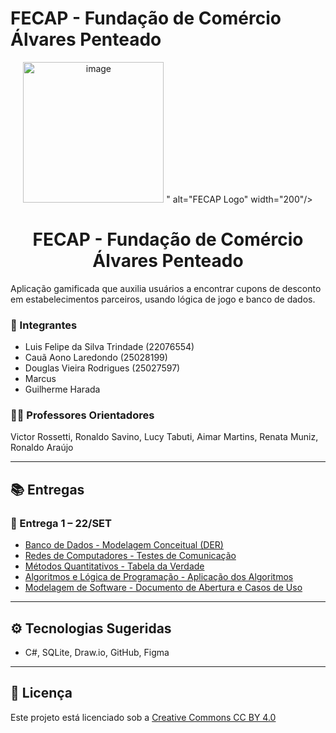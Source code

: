 # FECAP - Fundação de Comércio Álvares Penteado

<p align="center">
  <img src="<img width="225" height="225" alt="image" src="https://github.com/user-attachments/assets/bf5a55ad-e35d-4020-8192-91de31763e62" />
" alt="FECAP Logo" width="200"/>
</p>

<h1 align="center">FECAP - Fundação de Comércio Álvares Penteado</h1>


Aplicação gamificada que auxilia usuários a encontrar cupons de desconto em estabelecimentos parceiros, usando lógica de jogo e banco de dados.

### 👥 Integrantes
- Luis Felipe da Silva Trindade (22076554)
- Cauã Aono Laredondo (25028199)
- Douglas Vieira Rodrigues (25027597)
- Marcus
- Guilherme Harada

### 👨‍🏫 Professores Orientadores
Victor Rossetti, Ronaldo Savino, Lucy Tabuti, Aimar Martins, Renata Muniz, Ronaldo Araújo

---

## 📚 Entregas

### 📅 Entrega 1 – 22/SET
- [Banco de Dados - Modelagem Conceitual (DER)](./BD/README.md)
- [Redes de Computadores - Testes de Comunicação](./Redes/README.md)
- [Métodos Quantitativos - Tabela da Verdade](./Metodos_Quantitativos/Tabela_Verdade.pdf)
- [Algoritmos e Lógica de Programação - Aplicação dos Algoritmos](./Algoritmos/Algoritmos_PicMoney.pdf)
- [Modelagem de Software - Documento de Abertura e Casos de Uso](./Modelagem_Software/Documento_Modelagem.pdf)

---

## ⚙️ Tecnologias Sugeridas
- C#, SQLite, Draw.io, GitHub, Figma

---

## 📜 Licença
Este projeto está licenciado sob a [Creative Commons CC BY 4.0](https://chooser-beta.creativecommons.org/)


